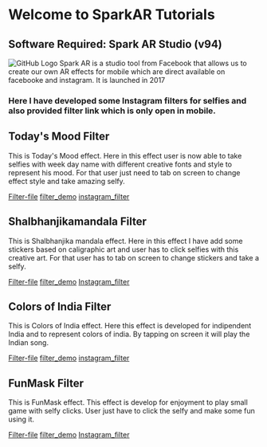 # Welcome to SparkAR Tutorials

## Software Required: Spark AR Studio (v94)
![GitHub Logo](https://github.com/Mandip17IT009/SparkAR_Tutorials/blob/gh-pages/filter%20demo/Spark-AR-Studio.jpg)
Spark AR is a studio tool from Facebook that allows us to create our own AR effects for mobile which are direct available on facebooke and instagram.
It is launched in 2017
### Here I have developed some Instagram filters for selfies and also provided filter link which is only open in mobile. 

## Today's Mood Filter

This is Today's Mood effect. Here in this effect user is now able to take selfies with week day name with different creative fonts and style to represent his mood. For that user just need to tab on screen to change effect style and take amazing selfy.

[Filter-file](https://github.com/Mandip17IT009/SparkAR_Tutorials/blob/gh-pages/filter%20files/weekDays.zip)
  [filter_demo](https://github.com/Mandip17IT009/SparkAR_Tutorials/blob/gh-pages/filter%20demo/weekDays%20filter%20demo.mp4)
  [instagram_filter](https://www.instagram.com/ar/569697310646256)
  
## Shalbhanjikamandala Filter

This is Shalbhanjika mandala effect. Here in this effect I have add some stickers based on caligraphic art and user has to click selfies with this creative art. For that user has to tab on screen to change stickers and take a selfy. 

[Filter-file](https://github.com/Mandip17IT009/SparkAR_Tutorials/blob/gh-pages/filter%20files/calArtStickers.zip)
  [filter_demo](https://github.com/Mandip17IT009/SparkAR_Tutorials/blob/gh-pages/filter%20demo/calArtStickers%20filter%20demo.mp4)
  [Instagram_filter](https://www.instagram.com/ar/2593460127573504)
  
##  Colors of India Filter

This is Colors of India effect. Here this effect is developed for indipendent India and to represent colors of india. By tapping on screen it will play the Indian song.

[Filter-file](https://github.com/Mandip17IT009/SparkAR_Tutorials/blob/gh-pages/filter%20files/India.zip)
  [filter_demo](https://github.com/Mandip17IT009/SparkAR_Tutorials/blob/gh-pages/filter%20demo/india%20filter%20demo.mp4)
  [instagram_filter](https://www.instagram.com/ar/724854234962942)
  
## FunMask Filter

This is FunMask effect. This effect is develop for enjoyment to play small game with selfy clicks. User just have to click the selfy and make some fun using it. 

[Filter-file](https://github.com/Mandip17IT009/SparkAR_Tutorials/blob/gh-pages/filter%20files/FunMask.zip)
  [filter_demo](https://github.com/Mandip17IT009/SparkAR_Tutorials/blob/gh-pages/filter%20demo/funmask%20filter%20demo.mp4)
  [Instagram_filter](https://www.instagram.com/ar/269723397583735)

